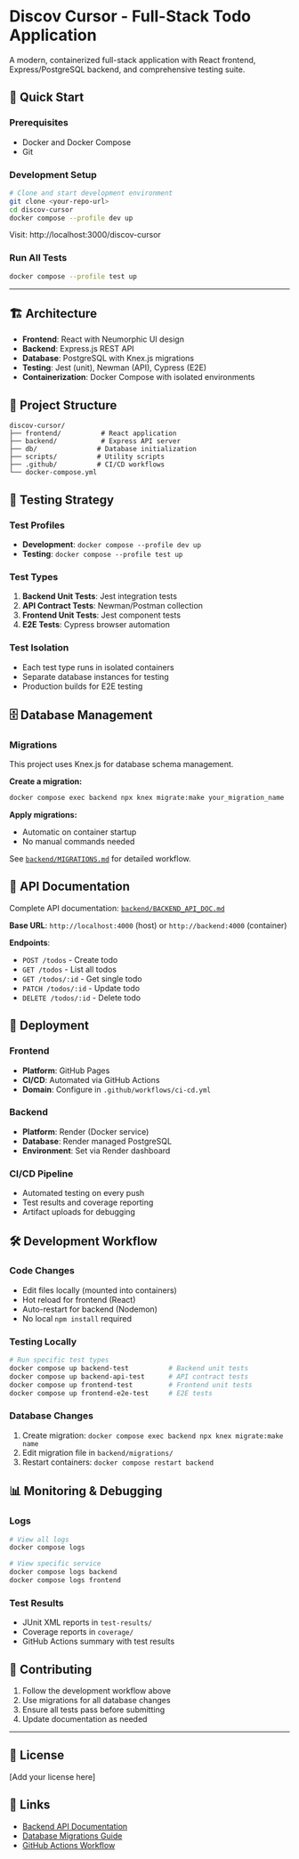# Discov Cursor - Full-Stack Todo Application

A modern, containerized full-stack application with React frontend, Express/PostgreSQL backend, and comprehensive testing suite.

## 🚀 Quick Start

### Prerequisites
- Docker and Docker Compose
- Git

### Development Setup
```bash
# Clone and start development environment
git clone <your-repo-url>
cd discov-cursor
docker compose --profile dev up
```

Visit: http://localhost:3000/discov-cursor

### Run All Tests
```bash
docker compose --profile test up
```

---

## 🏗️ Architecture

- **Frontend**: React with Neumorphic UI design
- **Backend**: Express.js REST API
- **Database**: PostgreSQL with Knex.js migrations
- **Testing**: Jest (unit), Newman (API), Cypress (E2E)
- **Containerization**: Docker Compose with isolated environments

## 📁 Project Structure

```
discov-cursor/
├── frontend/          # React application
├── backend/           # Express API server
├── db/               # Database initialization
├── scripts/          # Utility scripts
├── .github/          # CI/CD workflows
└── docker-compose.yml
```

## 🧪 Testing Strategy

### Test Profiles
- **Development**: `docker compose --profile dev up`
- **Testing**: `docker compose --profile test up`

### Test Types
1. **Backend Unit Tests**: Jest integration tests
2. **API Contract Tests**: Newman/Postman collection
3. **Frontend Unit Tests**: Jest component tests
4. **E2E Tests**: Cypress browser automation

### Test Isolation
- Each test type runs in isolated containers
- Separate database instances for testing
- Production builds for E2E testing

## 🗄️ Database Management

### Migrations
This project uses Knex.js for database schema management.

**Create a migration:**
```bash
docker compose exec backend npx knex migrate:make your_migration_name
```

**Apply migrations:**
- Automatic on container startup
- No manual commands needed

See [`backend/MIGRATIONS.md`](backend/MIGRATIONS.md) for detailed workflow.

## 🔌 API Documentation

Complete API documentation: [`backend/BACKEND_API_DOC.md`](backend/BACKEND_API_DOC.md)

**Base URL**: `http://localhost:4000` (host) or `http://backend:4000` (container)

**Endpoints**:
- `POST /todos` - Create todo
- `GET /todos` - List all todos
- `GET /todos/:id` - Get single todo
- `PATCH /todos/:id` - Update todo
- `DELETE /todos/:id` - Delete todo

## 🚀 Deployment

### Frontend
- **Platform**: GitHub Pages
- **CI/CD**: Automated via GitHub Actions
- **Domain**: Configure in `.github/workflows/ci-cd.yml`

### Backend
- **Platform**: Render (Docker service)
- **Database**: Render managed PostgreSQL
- **Environment**: Set via Render dashboard

### CI/CD Pipeline
- Automated testing on every push
- Test results and coverage reporting
- Artifact uploads for debugging

## 🛠️ Development Workflow

### Code Changes
- Edit files locally (mounted into containers)
- Hot reload for frontend (React)
- Auto-restart for backend (Nodemon)
- No local `npm install` required

### Testing Locally
```bash
# Run specific test types
docker compose up backend-test          # Backend unit tests
docker compose up backend-api-test      # API contract tests
docker compose up frontend-test         # Frontend unit tests
docker compose up frontend-e2e-test     # E2E tests
```

### Database Changes
1. Create migration: `docker compose exec backend npx knex migrate:make name`
2. Edit migration file in `backend/migrations/`
3. Restart containers: `docker compose restart backend`

## 📊 Monitoring & Debugging

### Logs
```bash
# View all logs
docker compose logs

# View specific service
docker compose logs backend
docker compose logs frontend
```

### Test Results
- JUnit XML reports in `test-results/`
- Coverage reports in `coverage/`
- GitHub Actions summary with test results

## 🤝 Contributing

1. Follow the development workflow above
2. Use migrations for all database changes
3. Ensure all tests pass before submitting
4. Update documentation as needed

---

## 📝 License

[Add your license here]

## 🔗 Links

- [Backend API Documentation](backend/BACKEND_API_DOC.md)
- [Database Migrations Guide](backend/MIGRATIONS.md)
- [GitHub Actions Workflow](.github/workflows/ci-cd.yml) 